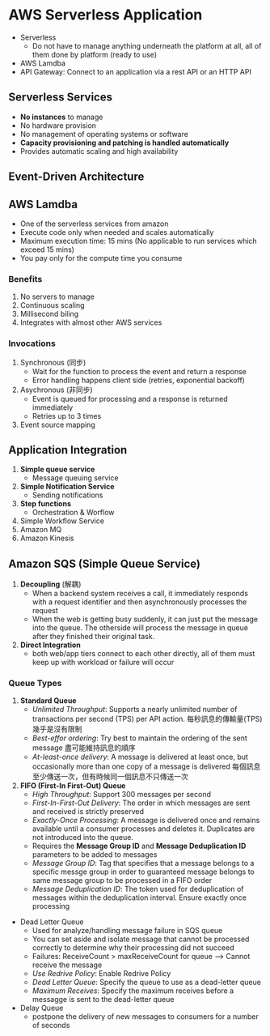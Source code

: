 # AWS Serverless Application
* Serverless
  * Do not have to manage anything underneath the platform at all, all of them done by platform (ready to use)
* AWS Lamdba
* API Gateway: Connect to an application via a rest API or an HTTP API

## Serverless Services 
* **No instances** to manage
* No hardware provision
* No management of operating systems or software
* **Capacity provisioning and patching is handled automatically**
* Provides automatic scaling and high availability

## Event-Driven Architecture


## AWS Lamdba
* One of the serverless services from amazon
* Execute code only when needed and scales automatically
* Maximum execution time: 15 mins (No applicable to run services which exceed 15 mins)
* You pay only for the compute time you consume
### Benefits
1. No servers to manage
2. Continuous scaling
3. Millisecond biling
4. Integrates with almost other AWS services
### Invocations
1. Synchronous (同步)
   * Wait for the function to process the event and return a response
   * Error handling happens client side (retries, exponential backoff)
2. Asychronous (非同步)
   * Event is queued for processing and a response is returned immediately
   * Retries up to 3 times
3. Event source mapping 

## Application Integration
1. **Simple queue service**
   * Message queuing service
2. **Simple Notification Service**
   * Sending notifications
3. **Step functions**
   * Orchestration & Worflow
4. Simple Workflow Service
5. Amazon MQ
6. Amazon Kinesis

## Amazon SQS (Simple Queue Service)
1. **Decoupling** (解耦)
   * When a backend system receives a call, it immediately responds with a request identifier and then asynchronously processes the request
   * When the web is getting busy suddenly, it can just put the message into the queue. The otherside will process the message in queue after they finished their original task.
2. **Direct Integration**
   * both web/app tiers connect to each other directly, all of them must keep up with workload or failure will occur
### Queue Types
1. **Standard Queue**
   * *Unlimited Throughput*: Supports a nearly unlimited number of transactions per second (TPS) per API action. 每秒訊息的傳輸量(TPS)幾乎是沒有限制
   * *Best-effor ordering*: Try best to maintain the ordering of the sent message  盡可能維持訊息的順序
   * *At-least-once delivery*: A message is delivered at least once, but occasionally more than one copy of a message is delivered 每個訊息至少傳送一次，但有時候同一個訊息不只傳送一次
2. **FIFO (First-In First-Out) Queue** 
   * *High Throughput*: Support 300 messages per second
   * *First-In-First-Out Delivery*: The order in which messages are sent and received is strictly preserved
   * *Exactly-Once Processing*: A message is delivered once and remains available until a consumer processes and deletes it. Duplicates are not introduced into the queue. 
   * Requires the **Message Group ID** and **Message Deduplication ID** parameters to be added to messages
   * *Message Group ID*: Tag that specifies that a message belongs to a specific messge group in order to guaranteed message belongs to same message group to be processed in a FIFO order
   * *Message Deduplication ID*: The token used for deduplication of messages within the deduplication interval. Ensure exactly once processing
* Dead Letter Queue
   * Used for analyze/handling message failure in SQS queue
   * You can set aside and isolate message that cannot be processed correctly to determine why their processing did not succeed
   * Failures: ReceiveCount > maxReceiveCount for queue --> Cannot receive the message
   * *Use Redrive Policy*: Enable Redrive Policy
   * *Dead Letter Queue*: Specify the queue to use as a dead-letter queue
   * *Maximum Receives*: Specify the maximum receives before a messagge is sent to the dead-letter queue
* Delay Queue
  * postpone the delivery of new messages to consumers for a number of seconds